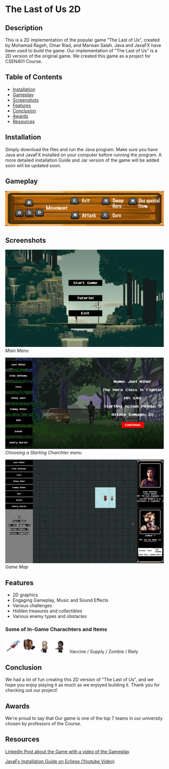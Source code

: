 # The Last of Us 2D

## Description
This is a 2D implementation of the popular game "The Last of Us", created by Mohamad Rageh, Omar Riad, and Marwan Salah. Java and JavaFX have been used to build the game.
Our implementation of "The Last of Us" is a 2D version of the original game. We created this game as a project for CSEN401 Course.

## Table of Contents
- [Installation](#installation)
- [Gameplay](#gameplay)
- [Screenshots](#screenshots)
- [Features](#features)
- [Conclusion](#conclusion)
- [Awards](#awards)
- [Resources](#resources)


## Installation
Simply download the files and run the Java program. Make sure you have Java and JavaFX installed on your computer before running the program.
A more detailed installation Guide and Jar version of the game will be added soon will be updated soon.


## Gameplay
![Gameplay](gameplay.png)

## Screenshots
![Main Menu](readmePhotos/mainmenu.png)
*Main Menu*

![choosing charachter](readmePhotos/Charachterchoice.png)
*Choosing a Starting Charchter menu*


![map](readmePhotos/Map2.png)
*Game Map*

## Features
- 2D graphics
- Engaging Gameplay, Music and Sound Effects 
- Various challenges
- Hidden treasures and collectibles
- Various enemy types and obstacles

### Some of In-Game Charachters and Items
<img align="left" width="50" height="50" src="readmePhotos/Vaccine.png">
<img align="left" width="50" height="50" src="readmePhotos/Supply.png">
<img align="left" width="50" height="50" src="readmePhotos/Zombie.png">
<img  width="50" height="50" src="THE_LAST_OF_US/src/views/Riley/frame_11.png">
Vaccine / Supply / Zombie / Riely


## Conclusion
We had a lot of fun creating this 2D version of "The Last of Us", and we hope you enjoy playing it as much as we enjoyed building it. Thank you for checking out our project!

## Awards
We're proud to say that Our game is one of the top 7 teams in our university chosen by professors of the Course. 

## Resources

[LinkedIn Post about the Game with a video of the Gameplay](https://www.linkedin.com/posts/marawan-abdelrahman_im-happy-to-share-that-our-team-consisting-activity-7086398397804351489-Sg04?utm_source=share&utm_medium=member_desktop)

[JavaFx Installation Guide on Eclipse (Youtube Video)](https://www.youtube.com/watch?v=nz8P528uGjk)
